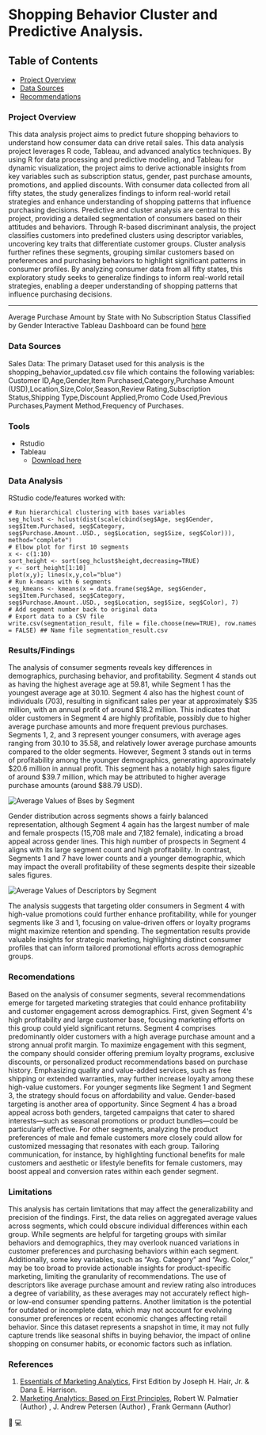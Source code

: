 # Shopping Behavior Cluster and Predictive Analysis.
 
## Table of Contents

- [Project Overview](#project-overview)
- [Data Sources](#data-sources)
- [Recommendations](#recommendations)

### Project Overview

This data analysis project aims to predict future shopping behaviors to understand how consumer data can drive retail sales. This data analysis project leverages R code, Tableau, and advanced analytics techniques. By using R for data processing and predictive modeling, and Tableau for dynamic visualization, the project aims to derive actionable insights from key variables such as subscription status, gender, past purchase amounts, promotions, and applied discounts. With consumer data collected from all fifty states, the study generalizes findings to inform real-world retail strategies and enhance understanding of shopping patterns that influence purchasing decisions. Predictive and cluster analysis are central to this project, providing a detailed segmentation of consumers based on their attitudes and behaviors. Through R-based discriminant analysis, the project classifies customers into predefined clusters using descriptor variables, uncovering key traits that differentiate customer groups. Cluster analysis further refines these segments, grouping similar customers based on preferences and purchasing behaviors to highlight significant patterns in consumer profiles. By analyzing consumer data from all fifty states, this exploratory study seeks to generalize findings to inform real-world retail strategies, enabling a deeper understanding of shopping patterns that influence purchasing decisions.

---

Average Purchase Amount by State with No Subscription Status Classified by Gender Interactive Tableau Dashboard can be found [here](https://public.tableau.com/views/Chapter3Clustersegmentationmap/Dashboard1?:language=en-US&:sid=&:redirect=auth&:display_count=n&:origin=viz_share_link)

### Data Sources

Sales Data: The primary Dataset used for this analysis is the shopping_behavior_updated.csv file which contains the following variables: Customer ID,Age,Gender,Item Purchased,Category,Purchase Amount (USD),Location,Size,Color,Season,Review Rating,Subscription Status,Shipping Type,Discount Applied,Promo Code Used,Previous Purchases,Payment Method,Frequency of Purchases. 

### Tools

- Rstudio
- Tableau
   - [Download here](https://public.tableau.com/app/discover)

### Data Analysis

RStudio code/features worked with:

```Rstudio
# Run hierarchical clustering with bases variables
seg_hclust <- hclust(dist(scale(cbind(seg$Age, seg$Gender, seg$Item.Purchased, seg$Category,
seg$Purchase.Amount..USD., seg$Location, seg$Size, seg$Color))), method="complete")
# Elbow plot for first 10 segments
x <- c(1:10)
sort_height <- sort(seg_hclust$height,decreasing=TRUE)
y <- sort_height[1:10]
plot(x,y); lines(x,y,col="blue")
# Run k-means with 6 segments
seg_kmeans <- kmeans(x = data.frame(seg$Age, seg$Gender, seg$Item.Purchased, seg$Category,
seg$Purchase.Amount..USD., seg$Location, seg$Size, seg$Color), 7)
# Add segment number back to original data
# Export data to a CSV file
write.csv(segmentation_result, file = file.choose(new=TRUE), row.names = FALSE) ## Name file segmentation_result.csv
```
### Results/Findings

The analysis of consumer segments reveals key differences in demographics, purchasing behavior, and profitability. Segment 4 stands out as having the highest average age at 59.81, while Segment 1 has the youngest average age at 30.10. Segment 4 also has the highest count of individuals (703), resulting in significant sales per year at approximately $35 million, with an annual profit of around $18.2 million. This indicates that older customers in Segment 4 are highly profitable, possibly due to higher average purchase amounts and more frequent previous purchases. Segments 1, 2, and 3 represent younger consumers, with average ages ranging from 30.10 to 35.58, and relatively lower average purchase amounts compared to the older segments. However, Segment 3 stands out in terms of profitability among the younger demographics, generating approximately $20.6 million in annual profit. This segment has a notably high sales figure of around $39.7 million, which may be attributed to higher average purchase amounts (around $88.79 USD).

![Average Values of Bses by Segment](https://github.com/user-attachments/assets/5b05840e-bddb-4029-b617-7bcf4af77cac)

Gender distribution across segments shows a fairly balanced representation, although Segment 4 again has the largest number of male and female prospects (15,708 male and 7,182 female), indicating a broad appeal across gender lines. This high number of prospects in Segment 4 aligns with its large segment count and high profitability. In contrast, Segments 1 and 7 have lower counts and a younger demographic, which may impact the overall profitability of these segments despite their sizeable sales figures.

![Average Values of Descriptors by Segment](https://github.com/user-attachments/assets/0ac94e5b-df8e-4256-9eb0-28526bc525cb)

The analysis suggests that targeting older consumers in Segment 4 with high-value promotions could further enhance profitability, while for younger segments like 3 and 1, focusing on value-driven offers or loyalty programs might maximize retention and spending. The segmentation results provide valuable insights for strategic marketing, highlighting distinct consumer profiles that can inform tailored promotional efforts across demographic groups.

### Recomendations 

Based on the analysis of consumer segments, several recommendations emerge for targeted marketing strategies that could enhance profitability and customer engagement across demographics. First, given Segment 4's high profitability and large customer base, focusing marketing efforts on this group could yield significant returns. Segment 4 comprises predominantly older customers with a high average purchase amount and a strong annual profit margin. To maximize engagement with this segment, the company should consider offering premium loyalty programs, exclusive discounts, or personalized product recommendations based on purchase history. Emphasizing quality and value-added services, such as free shipping or extended warranties, may further increase loyalty among these high-value customers. For younger segments like Segment 1 and Segment 3, the strategy should focus on affordability and value. Gender-based targeting is another area of opportunity. Since Segment 4 has a broad appeal across both genders, targeted campaigns that cater to shared interests—such as seasonal promotions or product bundles—could be particularly effective. For other segments, analyzing the product preferences of male and female customers more closely could allow for customized messaging that resonates with each group. Tailoring communication, for instance, by highlighting functional benefits for male customers and aesthetic or lifestyle benefits for female customers, may boost appeal and conversion rates within each gender segment.

### Limitations

This analysis has certain limitations that may affect the generalizability and precision of the findings. First, the data relies on aggregated average values across segments, which could obscure individual differences within each group. While segments are helpful for targeting groups with similar behaviors and demographics, they may overlook nuanced variations in customer preferences and purchasing behaviors within each segment. Additionally, some key variables, such as “Avg. Category” and “Avg. Color,” may be too broad to provide actionable insights for product-specific marketing, limiting the granularity of recommendations. The use of descriptors like average purchase amount and review rating also introduces a degree of variability, as these averages may not accurately reflect high- or low-end consumer spending patterns.
Another limitation is the potential for outdated or incomplete data, which may not account for evolving consumer preferences or recent economic changes affecting retail behavior. Since this dataset represents a snapshot in time, it may not fully capture trends like seasonal shifts in buying behavior, the impact of online shopping on consumer habits, or economic factors such as inflation.

   ### References
 
1. [Essentials of Marketing Analytics](https://https://www.google.com/books/edition/_/Y1bbzQEACAAJ?hl=en), First Edition by Joseph H. Hair, Jr. & Dana E. Harrison.
2. [Marketing Analytics: Based on First Principles](www.google.com/https://www.bloomsbury.com/uk/marketing-analytics-9781352013191/), Robert W. Palmatier (Author) , J. Andrew Petersen (Author) , Frank Germann (Author)

🙂
💻
